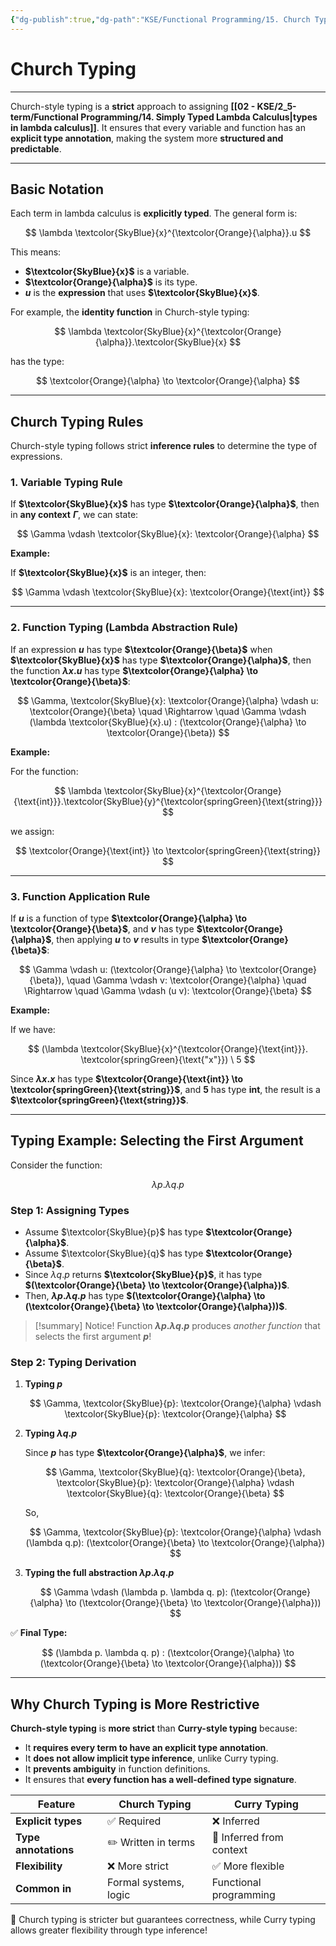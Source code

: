 ```yaml
---
{"dg-publish":true,"dg-path":"KSE/Functional Programming/15. Church Typing.md","permalink":"/kse/functional-programming/15-church-typing/","tags":["kse"],"created":"2025-03-11T00:16:49.270+02:00","updated":"2025-03-11T00:44:26.589+02:00"}
---
```



# Church Typing

---

Church-style typing is a **strict** approach to assigning **[[02 - KSE/2_5-term/Functional Programming/14. Simply Typed Lambda Calculus\|types in lambda calculus]]**. It ensures that every variable and function has an **explicit type annotation**, making the system more **structured and predictable**.

---

## Basic Notation

Each term in lambda calculus is **explicitly typed**. The general form is:

$$
\lambda \textcolor{SkyBlue}{x}^{\textcolor{Orange}{\alpha}}.u
$$

This means:

- **$\textcolor{SkyBlue}{x}$** is a variable.
- **$\textcolor{Orange}{\alpha}$** is its type.
- **$u$** is the <strong><span style="color: var(--color-cyan);">expression</span></strong> that uses **$\textcolor{SkyBlue}{x}$**.

For example, the **identity function** in Church-style typing:

$$
\lambda \textcolor{SkyBlue}{x}^{\textcolor{Orange}{\alpha}}.\textcolor{SkyBlue}{x}
$$

has the type:

$$
\textcolor{Orange}{\alpha} \to \textcolor{Orange}{\alpha}
$$

---

## Church Typing Rules

Church-style typing follows strict **inference rules** to determine the type of expressions.

### 1. Variable Typing Rule

If **$\textcolor{SkyBlue}{x}$** has type **$\textcolor{Orange}{\alpha}$**, then in **any context** **$\Gamma$**, we can state:

$$
\Gamma \vdash \textcolor{SkyBlue}{x}: \textcolor{Orange}{\alpha}
$$

<strong><span style="color: var(--color-aqua);">Example:</span></strong>

If **$\textcolor{SkyBlue}{x}$** is an integer, then:

$$
\Gamma \vdash \textcolor{SkyBlue}{x}: \textcolor{Orange}{\text{int}}
$$

---

### 2. Function Typing (Lambda Abstraction Rule)

If an expression **$u$** has type **$\textcolor{Orange}{\beta}$** when **$\textcolor{SkyBlue}{x}$** has type **$\textcolor{Orange}{\alpha}$**, then the function **$\lambda x.u$** has type **$\textcolor{Orange}{\alpha} \to \textcolor{Orange}{\beta}$**:

$$
\Gamma, \textcolor{SkyBlue}{x}: \textcolor{Orange}{\alpha} \vdash u: \textcolor{Orange}{\beta}
\quad \Rightarrow \quad \Gamma \vdash (\lambda \textcolor{SkyBlue}{x}.u) : (\textcolor{Orange}{\alpha} \to \textcolor{Orange}{\beta})
$$

<strong><span style="color: var(--color-aqua);">Example:</span></strong>

For the function:

$$
\lambda \textcolor{SkyBlue}{x}^{\textcolor{Orange}{\text{int}}}.\textcolor{SkyBlue}{y}^{\textcolor{springGreen}{\text{string}}}
$$

we assign:

$$
\textcolor{Orange}{\text{int}} \to \textcolor{springGreen}{\text{string}}
$$

---

### 3. Function Application Rule

If **$u$** is a function of type **$\textcolor{Orange}{\alpha} \to \textcolor{Orange}{\beta}$**, and **$v$** has type **$\textcolor{Orange}{\alpha}$**, then applying **$u$** to **$v$** results in type **$\textcolor{Orange}{\beta}$**:

$$
\Gamma \vdash u: (\textcolor{Orange}{\alpha} \to \textcolor{Orange}{\beta}), \quad \Gamma \vdash v: \textcolor{Orange}{\alpha}
\quad \Rightarrow \quad
\Gamma \vdash (u v): \textcolor{Orange}{\beta}
$$

**Example:**

If we have:

$$
(\lambda \textcolor{SkyBlue}{x}^{\textcolor{Orange}{\text{int}}}. \textcolor{springGreen}{\text{"x"}}) \ 5
$$

Since **$\lambda x.x$** has type **$\textcolor{Orange}{\text{int}} \to \textcolor{springGreen}{\text{string}}$**, and **$5$** has type **$\text{int}$**, the result is a **$\textcolor{springGreen}{\text{string}}$**.

---

## Typing Example: Selecting the First Argument

Consider the function:

$$
\lambda p. \lambda q. p
$$

### Step 1: Assigning Types

- Assume $\textcolor{SkyBlue}{p}$ has type **$\textcolor{Orange}{\alpha}$**.
- Assume $\textcolor{SkyBlue}{q}$ has type **$\textcolor{Orange}{\beta}$**.
- Since $\lambda q. p$ returns **$\textcolor{SkyBlue}{p}$**, it has type **$(\textcolor{Orange}{\beta} \to \textcolor{Orange}{\alpha})$**.
- Then, **$\lambda p. \lambda q. p$** has type **$(\textcolor{Orange}{\alpha} \to (\textcolor{Orange}{\beta} \to \textcolor{Orange}{\alpha}))$**.

> [!summary] Notice!
> Function **$\lambda p. \lambda q. p$** produces *another function* that selects the first argument **$p$**!

### Step 2: Typing Derivation

1. **Typing $p$**

   $$
   \Gamma, \textcolor{SkyBlue}{p}: \textcolor{Orange}{\alpha} \vdash \textcolor{SkyBlue}{p}: \textcolor{Orange}{\alpha}
   $$

2. **Typing $λq.p$**

   Since **$p$** has type **$\textcolor{Orange}{\alpha}$**, we infer:

   $$
   \Gamma, \textcolor{SkyBlue}{q}: \textcolor{Orange}{\beta}, \textcolor{SkyBlue}{p}: \textcolor{Orange}{\alpha} \vdash \textcolor{SkyBlue}{q}: \textcolor{Orange}{\beta}
   $$

   So,

   $$
   \Gamma, \textcolor{SkyBlue}{p}: \textcolor{Orange}{\alpha} \vdash (\lambda q.p): (\textcolor{Orange}{\beta} \to \textcolor{Orange}{\alpha})
   $$

3. **Typing the full abstraction $λp.λq.p$**

   $$
   \Gamma \vdash (\lambda p. \lambda q. p): (\textcolor{Orange}{\alpha} \to (\textcolor{Orange}{\beta} \to \textcolor{Orange}{\alpha}))
   $$

✅ <strong><span style="color: var(--color-aqua);">Final Type:</span></strong>

$$
(\lambda p. \lambda q. p) : (\textcolor{Orange}{\alpha} \to (\textcolor{Orange}{\beta} \to \textcolor{Orange}{\alpha}))
$$

---

## Why Church Typing is More Restrictive

<strong><span style="color: var(--color-cyan);">Church-style typing</span></strong> is <strong><span style="color: var(--color-red);">more strict</span></strong> than <strong><span style="color: var(--color-pink);">Curry-style typing</span></strong> because:

- It **requires every term to have an explicit type annotation**.
- It **does not allow implicit type inference**, unlike Curry typing.
- It **prevents ambiguity** in function definitions.
- It ensures that **every function has a well-defined type signature**.

| Feature              | **Church Typing**     | **Curry Typing**         |
| -------------------- | --------------------- | ------------------------ |
| **Explicit types**   | ✅ Required           | ❌ Inferred              |
| **Type annotations** | ✏️ Written in terms   | 🚀 Inferred from context |
| **Flexibility**      | ❌ More strict        | ✅ More flexible         |
| **Common in**        | Formal systems, logic | Functional programming   |

🚀 Church typing is stricter but guarantees correctness, while Curry typing allows greater flexibility through type inference!
